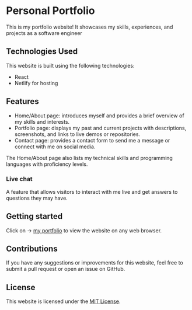 # Personal Portfolio

This is my portfolio website! It showcases my skills, experiences, and projects as a software engineer

## Technologies Used

This website is built using the following technologies:

- React
- Netlify for hosting

## Features

- Home/About page: introduces myself and provides a brief overview of my skills and interests.
- Portfolio page: displays my past and current projects with descriptions, screenshots, and links to live demos or repositories.
- Contact page: provides a contact form to send me a message or connect with me on social media.

The Home/About page also lists my technical skills and programming languages with proficiency levels.

### Live chat

A feature that allows visitors to interact with me live and get answers to questions they may have. 

## Getting started

Click on -> [my portfolio](https://codewithyinka.netlify.app) to view the website on any web browser.

## Contributions

If you have any suggestions or improvements for this website, feel free to submit a pull request or open an issue on GitHub.

## License

This website is licensed under the [MIT License](https://opensource.org/licenses/MIT).
